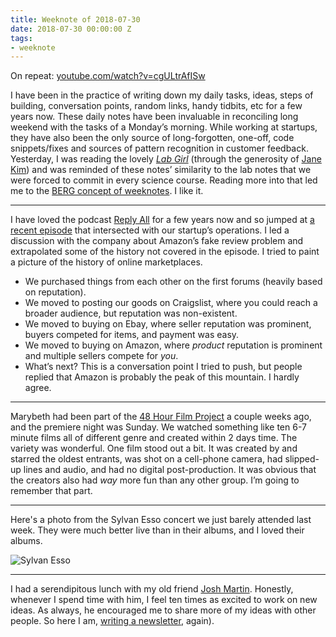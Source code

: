 ```yaml
---
title: Weeknote of 2018-07-30
date: 2018-07-30 00:00:00 Z
tags:
- weeknote
---
```


On repeat: [youtube.com/watch?v=cgULtrAfISw](https://www.youtube.com/watch?v=cgULtrAfISw)

I have been in the practice of writing down my daily tasks, ideas, steps of building, conversation points, random links, handy tidbits, etc for a few years now. These daily notes have been invaluable in reconciling long weekend with the tasks of a Monday’s morning. While working at startups, they have also been the only source of long-forgotten, one-off, code snippets/fixes and sources of pattern recognition in customer feedback.
Yesterday, I was reading the lovely [_Lab Girl_](https://www.amazon.com/Lab-Girl-Hope-Jahren/dp/1101873728) (through the generosity of [Jane Kim](https://twitter.com/happygeometry)) and was reminded of these notes’ similarity to the lab notes that we were forced to commit in every science course. Reading more into that led me to the [BERG concept of weeknotes](https://medium.com/job-garden/a-pre-history-of-weeknotes-plus-why-i-write-them-and-perhaps-why-you-should-too-week-16-31a4a5cbf7b0). I like it.

- - - -

I have loved the podcast [Reply All](https://www.gimletmedia.com/reply-all/all) for a few years now and so jumped at [a recent episode](https://www.gimletmedia.com/reply-all/124#episode-player) that intersected with our startup’s operations. I led a discussion with the company about Amazon’s fake review problem and extrapolated some of the history not covered in the episode. I tried to paint a picture of the history of online marketplaces.
- We purchased things from each other on the first forums (heavily based on reputation). 
- We moved to posting our goods on Craigslist, where you could reach a broader audience, but reputation was non-existent.
- We moved to buying on Ebay, where seller reputation was prominent, buyers competed for items, and payment was easy.
- We moved to buying on Amazon, where _product_ reputation is prominent and multiple sellers compete for _you_.
- What’s next?
This is a conversation point I tried to push, but people replied that Amazon is probably the peak of this mountain. I hardly agree.

- - - -

Marybeth had been part of the [48 Hour Film Project](http://www.48hourfilm.com/chicago-il/films) a couple weeks ago, and the premiere night was Sunday. We watched something like ten 6-7 minute films all of different genre and created within 2 days time. The variety was wonderful. One film stood out a bit. It was created by and starred the oldest entrants, was shot on a cell-phone camera, had slipped-up lines and audio, and had no digital post-production. It was obvious that the creators also had _way_ more fun than any other group. I’m going to remember that part.

- - - -

Here's a photo from the Sylvan Esso concert we just barely attended last week. They were much better live than in their albums, and I loved their albums. 

![Sylvan Esso]({{site.baseurl}}/images/IMG_0878.jpg)

- - - -

I had a serendipitous lunch with my old friend [Josh Martin](http://jawsmartin.com). Honestly, whenever I spend time with him, I feel ten times as excited to work on new ideas. As always, he encouraged me to share more of my ideas with other people. So here I am, [writing a newsletter](/newsletter), again).
